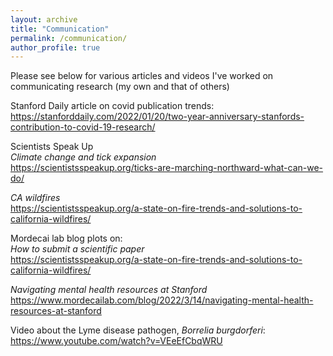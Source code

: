 ```yaml
---
layout: archive
title: "Communication"
permalink: /communication/
author_profile: true
---
```


Please see below for various articles and videos I've worked on communicating research (my own and that of others)

Stanford Daily article on covid publication trends:   
https://stanforddaily.com/2022/01/20/two-year-anniversary-stanfords-contribution-to-covid-19-research/

Scientists Speak Up   
*Climate change and tick expansion*   
https://scientistsspeakup.org/ticks-are-marching-northward-what-can-we-do/

*CA wildfires*   
https://scientistsspeakup.org/a-state-on-fire-trends-and-solutions-to-california-wildfires/

Mordecai lab blog plots on:   
*How to submit a scientific paper*   
https://scientistsspeakup.org/a-state-on-fire-trends-and-solutions-to-california-wildfires/

*Navigating mental health resources at Stanford*  
https://www.mordecailab.com/blog/2022/3/14/navigating-mental-health-resources-at-stanford

Video about the Lyme disease pathogen, *Borrelia burgdorferi*:    
https://www.youtube.com/watch?v=VEeEfCbqWRU 
